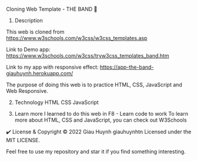 Cloning Web Template - THE BAND 🥁

1. Description

This web is cloned from https://www.w3schools.com/w3css/w3css_templates.asp

Link to Demo app: https://www.w3schools.com/w3css/tryw3css_templates_band.htm

Link to my app with responsive effect: https://app-the-band-giauhuynh.herokuapp.com/ 

The purpose of doing this web is to practice HTML, CSS, JavaScript and Web Responsive.

2. Technology
HTML CSS JavaScript

3. Learn more
  I learned to do this web in F8 - Learn code to work
  To learn more about HTML, CSS and JavaScript, you can check out W3Schools
  
✔️ License & Copyright
© 2022 Giau Huynh giauhuynhtn Licensed under the MIT LICENSE.

Feel free to use my repository and star it if you find something interesting.
